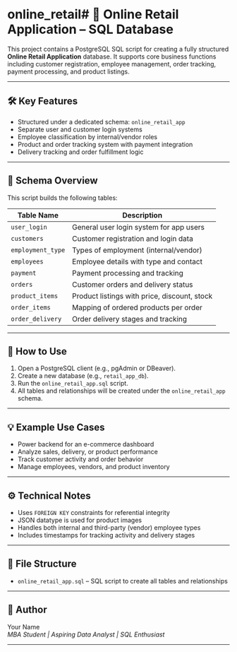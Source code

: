 # online_retail# 🛒 Online Retail Application – SQL Database

This project contains a PostgreSQL SQL script for creating a fully structured **Online Retail Application** database. It supports core business functions including customer registration, employee management, order tracking, payment processing, and product listings.

---

## 🛠️ Key Features

- Structured under a dedicated schema: `online_retail_app`
- Separate user and customer login systems
- Employee classification by internal/vendor roles
- Product and order tracking system with payment integration
- Delivery tracking and order fulfillment logic

---

## 📂 Schema Overview

This script builds the following tables:

| Table Name | Description |
|------------|-------------|
| `user_login` | General user login system for app users |
| `customers` | Customer registration and login data |
| `employment_type` | Types of employment (internal/vendor) |
| `employees` | Employee details with type and contact |
| `payment` | Payment processing and tracking |
| `orders` | Customer orders and delivery status |
| `product_items` | Product listings with price, discount, stock |
| `order_items` | Mapping of ordered products per order |
| `order_delivery` | Order delivery stages and tracking |

---

## 🧾 How to Use

1. Open a PostgreSQL client (e.g., pgAdmin or DBeaver).
2. Create a new database (e.g., `retail_app_db`).
3. Run the `online_retail_app.sql` script.
4. All tables and relationships will be created under the `online_retail_app` schema.

---

## 💡 Example Use Cases

- Power backend for an e-commerce dashboard
- Analyze sales, delivery, or product performance
- Track customer activity and order behavior
- Manage employees, vendors, and product inventory

---

## ⚙️ Technical Notes

- Uses `FOREIGN KEY` constraints for referential integrity
- JSON datatype is used for product images
- Handles both internal and third-party (vendor) employee types
- Includes timestamps for tracking activity and delivery stages

---

## 📁 File Structure

- `online_retail_app.sql` – SQL script to create all tables and relationships

---

## 👤 Author

Your Name  
_MBA Student | Aspiring Data Analyst | SQL Enthusiast_

---

